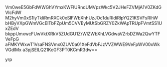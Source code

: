 Vm0weE5GbFdWWGhVYmxKWFlURndUMVpzWkc5V2JHeFZVMjA1V0ZKdGVIcFdW
M2hyVm0xS1IyTkliRmRXCk0xSlFWbXhhUzJOc1duRldiRlpYQ21KSVFsRlhW
bHByVXpGWmVGcElTbFZpUm5CVVEyMUtSbGRZY0ZkWApTRUpFVmtSS1UxZEdV
bkppUmxwcFUwVktXRkV5ZUdGU1ZrWlZWbXhLVGdwaVZrbDZWa2QwYTFVeFpG
aFMKYWxwT1VsaFNSVmx0ZUV0a01XeFdVbFJzVVZWWE9VeFpWV00xWkVGdlMx
a3pjSElLQ21KcGF3PT0KCmR3dw==

yrp